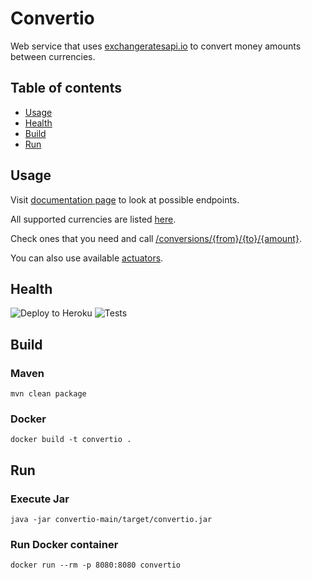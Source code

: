 # Convertio

Web service that uses [exchangeratesapi.io](https://exchangeratesapi.io) to convert money amounts between currencies.

## Table of contents
- [Usage](#Usage)
- [Health](#Health)
- [Build](#Build)
- [Run](#Run)

## Usage
Visit [documentation page](https://alexander-shelyugov-convertio.herokuapp.com/docs) to look at possible endpoints.

All supported currencies are listed [here](https://alexander-shelyugov-convertio.herokuapp.com/currencies).

Check ones that you need and call [/conversions/{from}/{to}/{amount}](https://alexander-shelyugov-convertio.herokuapp.com/conversions/USD/EUR/100).

You can also use available [actuators](https://alexander-shelyugov-convertio.herokuapp.com/actuator).

## Health
![Deploy to Heroku](https://github.com/AlexanderShelyugov/Convertio/actions/workflows/heroku.yml/badge.svg)
![Tests](https://github.com/AlexanderShelyugov/Convertio/actions/workflows/tests.yml/badge.svg)

## Build

### Maven
```shell
mvn clean package
```
### Docker
```shell
docker build -t convertio .
```

## Run
### Execute Jar
```shell
java -jar convertio-main/target/convertio.jar
```
### Run Docker container
```shell
docker run --rm -p 8080:8080 convertio
```